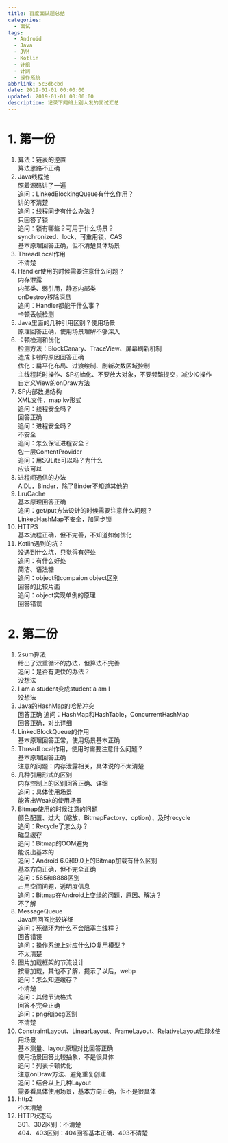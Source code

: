 ```yaml
---
title: 百度面试题总结
categories:
  - 面试
tags:
  - Android
  - Java
  - JVM
  - Kotlin
  - 计组
  - 计网
  - 操作系统
abbrlink: 5c3dbcbd
date: 2019-01-01 00:00:00
updated: 2019-01-01 00:00:00
description: 记录下网络上别人发的面试汇总
---
```

# 1. 第一份
1. 算法：链表的逆置  
算法思路不正确
2. Java线程池  
照着源码讲了一遍  
追问：LinkedBlockingQueue有什么作用？  
讲的不清楚  
追问：线程同步有什么办法？  
只回答了锁  
追问：锁有哪些？可用于什么场景？  
synchronized、lock、可重用锁、CAS  
基本原理回答正确，但不清楚具体场景  
3. ThreadLocal作用  
不清楚
4. Handler使用的时候需要注意什么问题？  
内存泄露  
内部类、弱引用，静态内部类  
onDestroy移除消息  
追问：Handler都能干什么事？  
卡顿丢帧检测
5. Java里面的几种引用区别？使用场景  
原理回答正确，使用场景理解不够深入
6. 卡顿检测和优化  
检测方法：BlockCanary、TraceView、屏幕刷新机制  
造成卡顿的原因回答正确  
优化：扁平化布局、过渡绘制、刷新次数区域控制  
主线程耗时操作、SP初始化、不要放大对象，不要频繁提交，减少IO操作  
自定义View的onDraw方法
7. SP内部数据结构  
XML文件，map kv形式  
追问：线程安全吗？  
回答正确  
追问：进程安全吗？  
不安全  
追问：怎么保证进程安全？  
包一层ContentProvider  
追问：用SQLite可以吗？为什么  
应该可以
8. 进程间通信的办法  
AIDL，Binder，除了Binder不知道其他的
9. LruCache  
基本原理回答正确  
追问：get/put方法设计的时候需要注意什么问题？  
LinkedHashMap不安全，加同步锁
10. HTTPS  
基本流程正确，但不完善，不知道如何优化
11. Kotlin遇到的坑？  
没遇到什么坑，只觉得有好处  
追问：有什么好处  
简洁、语法糖  
追问：object和compaion object区别  
回答的比较片面  
追问：object实现单例的原理  
回答错误

# 2. 第二份
1. 2sum算法  
给出了双重循环的办法，但算法不完善  
追问：是否有更快的办法？  
没想法
2. I am a student变成student a am I  
没想法
3. Java的HashMap的哈希冲突  
回答正确
追问：HashMap和HashTable，ConcurrentHashMap  
回答正确，对比详细
4. LinkedBlockQueue的作用  
基本原理回答正常，使用场景基本正确 
5. ThreadLocal作用，使用时需要注意什么问题？  
基本原理回答正确  
注意的问题：内存泄露相关，具体说的不太清楚
6. 几种引用形式的区别  
内存控制上的区别回答正确、详细  
追问：具体使用场景  
能答出Weak的使用场景
7. Bitmap使用的时候注意的问题  
颜色配置、过大（缩放、BitmapFactory、option）、及时recycle  
追问：Recycle了怎么办？  
磁盘缓存  
追问：Bitmap的OOM避免  
能说出基本的  
追问：Android 6.0和9.0上的Bitmap加载有什么区别  
基本方向正确，但不完全正确  
追问：565和8888区别  
占用空间问题，透明度信息  
追问：Bitmap在Android上变绿的问题，原因、解决？  
不了解
8. MessageQueue  
Java层回答比较详细  
追问：死循环为什么不会阻塞主线程？  
回答错误  
追问：操作系统上对应什么IO复用模型？  
不太清楚
9. 图片加载框架的节流设计   
按需加载，其他不了解，提示了以后，webp  
追问：怎么知道缓存？  
不清楚  
追问：其他节流格式  
回答不完全正确  
追问：png和jpeg区别  
不清楚
10. ConstraintLayout、LinearLayout、FrameLayout、RelativeLayout性能&使用场景  
基本测量、layout原理对比回答正确  
使用场景回答比较抽象，不是很具体  
追问：列表卡顿优化  
注意onDraw方法、避免重复创建  
追问：结合以上几种Layout  
需要看具体使用场景，基本方向正确，但不是很具体
11. http2  
不太清楚
12. HTTP状态码  
301、302区别：不清楚  
404、403区别：404回答基本正确、403不清楚